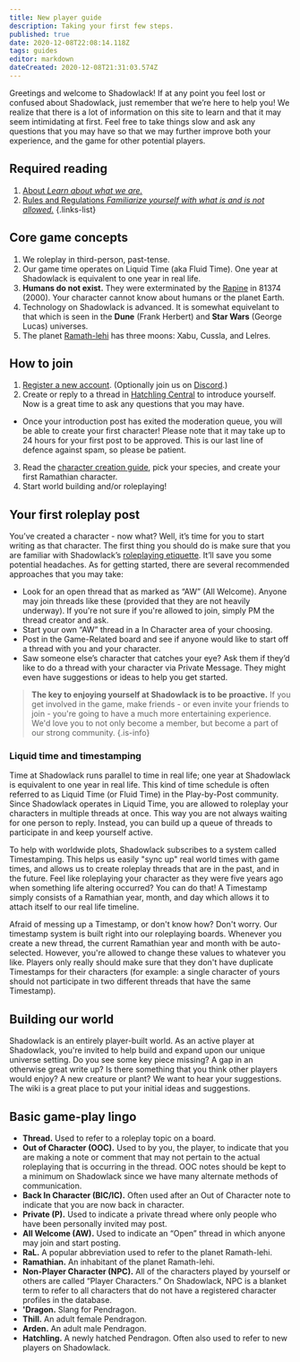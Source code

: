 ```yaml
---
title: New player guide
description: Taking your first few steps.
published: true
date: 2020-12-08T22:08:14.118Z
tags: guides
editor: markdown
dateCreated: 2020-12-08T21:31:03.574Z
---
```


Greetings and welcome to Shadowlack! If at any point you feel lost or confused about Shadowlack, just remember that we’re here to help you! We realize that there is a lot of information on this site to learn and that it may seem intimidating at first. Feel free to take things slow and ask any questions that you may have so that we may further improve both your experience, and the game for other potential players. 

## Required reading

1. [About *Learn about what we are.*](https://shadowlack.com/about/)
2. [Rules and Regulations *Familiarize yourself with what is and is not allowed.*](https://shadowlack.com/rules/)
{.links-list}

## Core game concepts

1. We roleplay in third-person, past-tense.
2. Our game time operates on Liquid Time (aka Fluid Time). One year at Shadowlack is equivalent to one year in real life.
3. **Humans do not exist.** They were exterminated by the [Rapine](/species/rapine) in 81374 (2000). Your character cannot know about humans or the planet Earth.
4. Technology on Shadowlack is advanced. It is somewhat equivelant to that which is seen in the **Dune** (Frank Herbert) and **Star Wars** (George Lucas) universes.
5. The planet [Ramath-lehi](/solar-system/ramath-lehi) has three moons: Xabu, Cussla, and Lelres.

## How to join

1. [Register a new account](https://shadowlack.com/register). (Optionally join us on [Discord](https://shadowlack.com/discord/).)
2. Create or reply to a thread in [Hatchling Central](https://shadowlack.com/forums/hatchlings/) to introduce yourself. Now is a great time to ask any questions that you may have.
  * Once your introduction post has exited the moderation queue, you will be able to create your first character! Please note that it may take up to 24 hours for your first post to be approved. This is our last line of defence against spam, so please be patient.
3. Read the [character creation guide](/guides/character-creation-guide), pick your species, and create your first Ramathian character.
4. Start world building and/or roleplaying!


## Your first roleplay post

You’ve created a character - now what? Well, it’s time for you to start writing as that character. The first thing you should do is make sure that you are familiar with Shadowlack’s [roleplaying etiquette](/guides/roleplaying-etiquette). It’ll save you some potential headaches. As for getting started, there are several recommended approaches that you may take:

-   Look for an open thread that as marked as “AW” (All Welcome). Anyone may join threads like these (provided that they are not heavily underway). If you're not sure if you're allowed to join, simply PM the thread creator and ask.
-   Start your own “AW” thread in a In Character area of your choosing.
-   Post in the Game-Related board and see if anyone would like to start off a thread with you and your character.
-   Saw someone else’s character that catches your eye? Ask them if they’d like to do a thread with your character via Private Message. They might even have suggestions or ideas to help you get started.

> **The key to enjoying yourself at Shadowlack is to be proactive.** If you get involved in the game, make friends - or even invite your friends to join - you're going to have a much more entertaining experience. We'd love you to not only become a member, but become a part of our strong community.
{.is-info}

### Liquid time and timestamping

Time at Shadowlack runs parallel to time in real life; one year at Shadowlack is equivalent to one year in real life. This kind of time schedule is often referred to as Liquid Time (or Fluid Time) in the Play-by-Post community. Since Shadowlack operates in Liquid Time, you are allowed to roleplay your characters in multiple threads at once. This way you are not always waiting for one person to reply. Instead, you can build up a queue of threads to participate in and keep yourself active.

To help with worldwide plots, Shadowlack subscribes to a system called Timestamping. This helps us easily "sync up" real world times with game times, and allows us to create roleplay threads that are in the past, and in the future. Feel like roleplaying your character as they were five years ago when something life altering occurred? You can do that! A Timestamp simply consists of a Ramathian year, month, and day which allows it to attach itself to our real life timeline.

Afraid of messing up a Timestamp, or don't know how? Don't worry. Our timestamp system is built right into our roleplaying boards. Whenever you create a new thread, the current Ramathian year and month with be auto-selected. However, you're allowed to change these values to whatever you like. Players only really should make sure that they don't have duplicate Timestamps for their characters (for example: a single character of yours should not participate in two different threads that have the same Timestamp). 

## Building our world

Shadowlack is an entirely player-built world. As an active player at Shadowlack, you're invited to help build and expand upon our unique universe setting. Do you see some key piece missing? A gap in an otherwise great write up? Is there something that you think other players would enjoy? A new creature or plant? We want to hear your suggestions. The wiki is a great place to put your initial ideas and suggestions.

## Basic game-play lingo

- **Thread.** Used to refer to a roleplay topic on a board.
- **Out of Character (OOC).** Used to by you, the player, to indicate that you are making a note or comment that may not pertain to the actual roleplaying that is occurring in the thread. OOC notes should be kept to a minimum on Shadowlack since we have many alternate methods of communication.
- **Back In Character (BIC/IC).** Often used after an Out of Character note to indicate that you are now back in character.
- **Private (P).** Used to indicate a private thread where only people who have been personally invited may post.
- **All Welcome (AW).** Used to indicate an “Open” thread in which anyone may join and start posting.
- **RaL.** A popular abbreviation used to refer to the planet Ramath-lehi.
- **Ramathian.** An inhabitant of the planet Ramath-lehi.
- **Non-Player Character (NPC).** All of the characters played by yourself or others are called “Player Characters.” On Shadowlack, NPC is a blanket term to refer to all characters that do not have a registered character profiles in the database.
- **'Dragon.** Slang for Pendragon.
- **Thill.** An adult female Pendragon.
- **Arden.** An adult male Pendragon.
- **Hatchling.** A newly hatched Pendragon. Often also used to refer to new players on Shadowlack.
